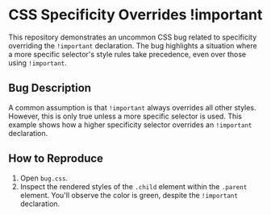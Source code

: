 # CSS Specificity Overrides !important

This repository demonstrates an uncommon CSS bug related to specificity overriding the `!important` declaration.  The bug highlights a situation where a more specific selector's style rules take precedence, even over those using `!important`.

## Bug Description

A common assumption is that `!important` always overrides all other styles.  However, this is only true unless a more specific selector is used.  This example shows how a higher specificity selector overrides an `!important` declaration.

## How to Reproduce

1. Open `bug.css`.
2. Inspect the rendered styles of the `.child` element within the `.parent` element.  You'll observe the color is green, despite the `!important` declaration.